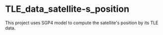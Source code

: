 # TLE_data_satellite-s_position
This project uses SGP4 model to compute the satellite's position by its TLE data.
